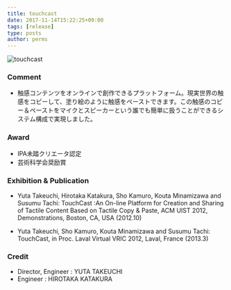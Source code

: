 ```yaml
---
title: touchcast
date: 2017-11-14T15:22:25+09:00
tags: [release]
type: posts
author: perms
---
```


![touchcast](/release/touchcast.png "touchcast")
### Comment
- 触感コンテンツをオンラインで創作できるプラットフォーム。現実世界の触感をコピーして、塗り絵のように触感をペーストできます。この触感のコピー＆ペーストをマイクとスピーカーという誰でも簡単に扱うことができるシステム構成で実現しました。

### Award
- IPA未踏クリエータ認定
- 芸術科学会奨励賞

### Exhibition & Publication
- Yuta Takeuchi, Hirotaka Katakura, Sho Kamuro, Kouta Minamizawa and Susumu Tachi: TouchCast :An On-line Platform for Creation and Sharing of Tactile Content Based on Tactile Copy & Paste, ACM UIST 2012, Demonstrations, Boston, CA, USA (2012.10)

- Yuta Takeuchi, Sho Kamuro, Kouta Minamizawa and Susumu Tachi: TouchCast, in Proc. Laval Virtual VRIC 2012, Laval, France (2013.3)

### Credit
- Director, Engineer : YUTA TAKEUCHI
- Engineer : HIROTAKA KATAKURA
